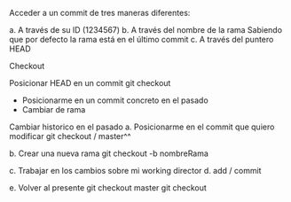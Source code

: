 Acceder a un commit de tres maneras diferentes:

a. A través de su ID (1234567)
b. A través del nombre de la rama
  Sabiendo que por defecto la rama está en el último commit
c. A través del puntero HEAD


Checkout 

Posicionar HEAD en un commit
git checkout <id-commit al que quiero ir>
  - Posicionarme en un commit concreto en el pasado
  - Cambiar de rama

Cambiar historico en el pasado
a. Posicionarme en el commit que quiero modificar
git checkout <id> / master^^

b. Crear una nueva rama
git checkout -b nombreRama

c. Trabajar en los cambios sobre mi working director
d. add / commit

e. Volver al presente 
git checkout master
git checkout <nombreRama>





